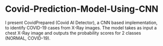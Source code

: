 # Covid-Prediction-Model-Using-CNN

I present CovidPrepared (Covid AI Detector), a CNN  based implementation, to identify COVID-19 cases from X-Ray images. The model takes as input a chest X-Ray image and outputs the probability scores for 2 classes (NORMAL, COVID-19).
